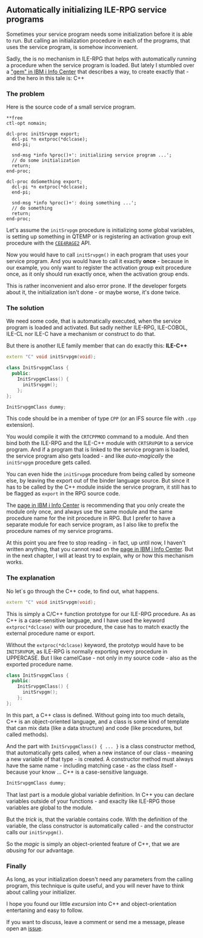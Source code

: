 ## Automatically initializing ILE-RPG service programs

Sometimes your service program needs some initialization before it is able to run. 
But calling an initialization procedure in each of the programs, that uses the 
service program, is somehow inconvenient.

Sadly, the is no mechanism in ILE-RPG that helps with automatically running a procedure
when the service program is loaded. But lately I stumbled over a ["gem" in IBM i Info Center](https://www.ibm.com/support/pages/initializing-context-during-service-program-activation)
that describes a way, to create exactly that - and the hero in this tale is: C++

### The problem

Here is the source code of a small service program. 

```rpgle
**free
ctl-opt nomain;

dcl-proc initSrvpgm export;
  dcl-pi *n extproc(*dclcase);
  end-pi;

  snd-msg *info %proc()+': initializing service program ...';
  // do some initialization
  return;
end-proc;

dcl-proc doSomething export;
  dcl-pi *n extproc(*dclcase);
  end-pi;

  snd-msg *info %proc()+': doing something ...';
  // do something 
  return;
end-proc;
```

Let's assume the `initSrvpgm` procedure is initializing some global variables, is setting up
something in QTEMP or is registering an activation group exit procedure with the 
[`CEE4RAGE2`](https://www.ibm.com/docs/api/v1/content/ssw_ibm_i_76/apis/CEE4RAGE2.htm) API.

Now you would have to call `initSrvpgm()` in each program that uses your service program. And 
you would have to call it exactly **once** - because in our example, you only want to register the
activation group exit procedure once, as it only should run exactly once, when the activation
group ends.

This is rather inconvenient and also error prone. If the developer forgets about it, the
initialization isn't done - or maybe worse, it's done twice.

### The solution

We need some code, that is automatically executed, when the service program is loaded and 
activated. But sadly neither ILE-RPG, ILE-COBOL, ILE-CL nor ILE-C have a mechanism or construct
to do that.

But there is another ILE family member that can do exactly this: **ILE-C++**

```cpp
extern "C" void initSrvpgm(void);

class InitSrvpgmClass {                    
  public:                              
    InitSrvpgmClass() {      
      initSrvpgm();  
    };
};                                    

InitSrvpgmClass dummy;
```

This code should be in a member of type `CPP` (or an IFS source file with `.cpp` extension).

You would compile it with the `CRTCPPMOD` command to a module. And then bind both the ILE-RPG
and the ILE-C++ module with `CRTSRVPGM` to a service program. And if a program that is linked 
to the service program is loaded, the service program also gets loaded - and like 
*auto-magically* the `initSrvpgm` procedure gets called.

You can even hide the `initSrvpgm` procedure from being called by someone else, by leaving the
export out of the binder language source. But since it has to be called by the C++ module inside
the service program, it still has to be flagged as `export` in the RPG source code.

The [page in IBM i Info Center](https://www.ibm.com/support/pages/initializing-context-during-service-program-activation)
is recommending that you only create the module only once, and always use the same module and
the same procedure name for the init procedure in RPG. But I prefer to have a separate module
for each service program, as I also like to prefix the procedure names of my service programs.

At this point you are free to stop reading - in fact, up until now, I haven't written anything,
that you cannot read on the [page in IBM i Info Center](https://www.ibm.com/support/pages/initializing-context-during-service-program-activation).
But in the next chapter, I will at least try to explain, why or how this mechanism works.

### The explanation

No let`s go through the C++ code, to find out, what happens.

```cpp
extern "C" void initSrvpgm(void);
```

This is simply a C/C++ function prototype for our ILE-RPG procedure. As as C++ is a 
case-sensitive language, and I have used the keyword `extproc(*dclcase)` with our procedure, 
the case has to match exactly the external procedure name or export. 

Without the `extproc(*dclcase)` keyword, the prototyp would have to be `INITSRVPGM`, as ILE-RPG
is normally exporting every procedure in UPPERCASE. But I like camelCase - not only in my 
source code - also as the exported procedure name.

```cpp
class InitSrvpgmClass {                    
  public:                              
    InitSrvpgmClass() {      
      initSrvpgm();  
    };
};                                    
```

In this part, a C++ class is defined. Without going into too much details, C++ is an 
object-oriented language, and a class is some kind of template that can mix data (like a 
data structure) and code (like procedures, but called methods).

And the part with `InitSrvpgmClass() { ... }` is a class constructor method, that automatically
gets called, when a new instance of our class - meaning a new variable of that type - is created.
A constructor method must always have the same name - including matching case - as the class
itself - because your know ... C++ is a case-sensitive language.

```cpp
InitSrvpgmClass dummy;
```

That last part is a module global variable definition. In C++ you can declare variables
outside of your functions - and exaclty like ILE-RPG those variables are global to the 
module.

But the *trick* is, that the variable contains code. With the definition of the variable,
the class constructor is automatically called - and the constructor calls our `initSrvpgm()`.

So the *magic* is simply an object-oriented feature of C++, that we are *abusing* for
our advantage.

### Finally

As long, as your initialization doesn't need any parameters from the calling program, this
technique is quite useful, and you will never have to think about calling your initializer.

I hope you found our little *excursion* into C++ and object-orientation entertaning and 
easy to follow.

If you want to discuss, leave a comment or send me a message, please open an 
[issue](https://github.com/qpgmr-de/qpgmr-de.github.io/issues).

